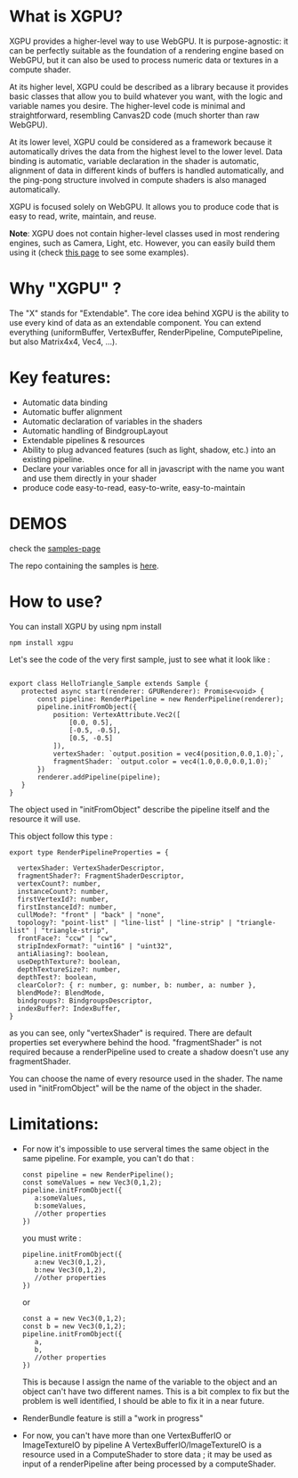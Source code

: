 # What is XGPU?

XGPU provides a higher-level way to use WebGPU. It is purpose-agnostic: it can be perfectly suitable as the foundation of a rendering engine based on WebGPU, but it can also be used to process numeric data or textures in a compute shader.

At its higher level, XGPU could be described as a library because it provides basic classes that allow you to build whatever you want, with the logic and variable names you desire. The higher-level code is minimal and straightforward, resembling Canvas2D code (much shorter than raw WebGPU).

At its lower level, XGPU could be considered as a framework because it automatically drives the data from the highest level to the lower level. Data binding is automatic, variable declaration in the shader is automatic, alignment of data in different kinds of buffers is handled automatically, and the ping-pong structure involved in compute shaders is also managed automatically.

XGPU is focused solely on WebGPU. It allows you to produce code that is easy to read, write, maintain, and reuse.

**Note**: XGPU does not contain higher-level classes used in most rendering engines, such as Camera, Light, etc. However, you can easily build them using it (check [this page](https://xgpu-samples.netlify.app/samples/TonsOfCubes) to see some examples).

# Why "XGPU" ?

The "X" stands for "Extendable". The core idea behind XGPU is the ability to use every kind of data as an extendable component. You can extend everything (uniformBuffer, VertexBuffer, RenderPipeline, ComputePipeline, but also Matrix4x4, Vec4, ...). 

# Key features:

- Automatic data binding
- Automatic buffer alignment
- Automatic declaration of variables in the shaders
- Automatic handling of BindgroupLayout
- Extendable pipelines & resources 
- Ability to plug advanced features (such as light, shadow, etc.) into an existing pipeline.
- Declare your variables once for all in javascript with the name you want and use them directly in your shader
- produce code easy-to-read, easy-to-write, easy-to-maintain


# DEMOS 

check the [samples-page](https://xgpu-samples.netlify.app/samples/TonsOfCubes)

The repo containing the samples is [here](https://github.com/tlecoz/xgpu-samples).

# How to use?

You can install XGPU by using npm install 
 ```
npm install xgpu
 ```

Let's see the code of the very first sample, just to see what it look like : 

 ```

export class HelloTriangle_Sample extends Sample {
    protected async start(renderer: GPURenderer): Promise<void> {
        const pipeline: RenderPipeline = new RenderPipeline(renderer);
        pipeline.initFromObject({
            position: VertexAttribute.Vec2([
                [0.0, 0.5],
                [-0.5, -0.5],
                [0.5, -0.5]
            ]),
            vertexShader: `output.position = vec4(position,0.0,1.0);`,
            fragmentShader: `output.color = vec4(1.0,0.0,0.0,1.0);`
        })
        renderer.addPipeline(pipeline);
    }
}
  ```


The object used in "initFromObject" describe the pipeline itself and the resource it will use. 

This object follow this type : 
  ```
export type RenderPipelineProperties = {

    vertexShader: VertexShaderDescriptor,
    fragmentShader?: FragmentShaderDescriptor,
    vertexCount?: number, 
    instanceCount?: number,  
    firstVertexId?: number,
    firstInstanceId?: number,
    cullMode?: "front" | "back" | "none",
    topology?: "point-list" | "line-list" | "line-strip" | "triangle-list" | "triangle-strip",
    frontFace?: "ccw" | "cw",
    stripIndexFormat?: "uint16" | "uint32",
    antiAliasing?: boolean,
    useDepthTexture?: boolean,
    depthTextureSize?: number,
    depthTest?: boolean,
    clearColor?: { r: number, g: number, b: number, a: number },
    blendMode?: BlendMode,
    bindgroups?: BindgroupsDescriptor,
    indexBuffer?: IndexBuffer,
}
  ```
as you can see, only "vertexShader" is required. 
There are default properties set everywhere behind the hood.
"fragmentShader" is not required because a renderPipeline used to create a shadow doesn't use any fragmentShader. 

You can choose the name of every resource used in the shader. 
The name used in "initFromObject" will be the name of the object in the shader.


# Limitations:
- For now it's impossible to use serveral times the same object in the same pipeline. For example, you can't do that : 
  ```
  const pipeline = new RenderPipeline();
  const someValues = new Vec3(0,1,2);
  pipeline.initFromObject({
     a:someValues,
     b:someValues,
     //other properties
  })
  ```
  you must write :
  ```
  pipeline.initFromObject({
     a:new Vec3(0,1,2),
     b:new Vec3(0,1,2),
     //other properties
  })
  ```
  or 
  ```
  const a = new Vec3(0,1,2);
  const b = new Vec3(0,1,2);
  pipeline.initFromObject({
     a,
     b,
     //other properties
  })
  ```

  This is because I assign the name of the variable to the object and an object can't have two different names.
  This is a bit complex to fix but the problem is well identified, I should be able to fix it in a near future. 

- RenderBundle feature is still a "work in progress"


- For now, you can't have more than one VertexBufferIO or ImageTextureIO by pipeline
  A VertexBufferIO/ImageTextureIO is a resource used in a ComputeShader to store data ; it may be used as input of a renderPipeline after being processed by a computeShader. 
  


 